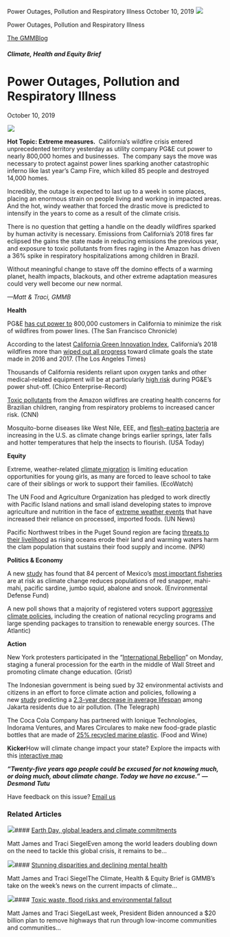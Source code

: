 



Power Outages, Pollution and Respiratory Illness
October 10, 2019
![](data:image/gif;base64,R0lGODlhAQABAAAAACH5BAEKAAEALAAAAAABAAEAAAICTAEAOw==)![](https://www.gmmb.com/wp-content/uploads/2020/11/10_10_2019.jpeg)



Power Outages, Pollution and Respiratory Illness





 [The GMMBlog](/blog/)



##### Climate, Health and Equity Brief

 Power Outages, Pollution and Respiratory Illness
================================================


October 10, 2019



![](data:image/gif;base64,R0lGODlhAQABAAAAACH5BAEKAAEALAAAAAABAAEAAAICTAEAOw==)![](https://www.gmmb.com/wp-content/uploads/2020/11/10_10_2019-552x552.jpeg) 


**Hot Topic: Extreme measures.**  California’s wildfire crisis entered unprecedented territory yesterday as utility company PG&E cut power to nearly 800,000 homes and businesses.  The company says the move was necessary to protect against power lines sparking another catastrophic inferno like last year’s Camp Fire, which killed 85 people and destroyed 14,000 homes.


Incredibly, the outage is expected to last up to a week in some places, placing an enormous strain on people living and working in impacted areas.  And the hot, windy weather that forced the drastic move is predicted to intensify in the years to come as a result of the climate crisis.


There is no question that getting a handle on the deadly wildfires sparked by human activity is necessary. Emissions from California’s 2018 fires far eclipsed the gains the state made in reducing emissions the previous year, and exposure to toxic pollutants from fires raging in the Amazon has driven a 36% spike in respiratory hospitalizations among children in Brazil.


Without meaningful change to stave off the domino effects of a warming planet, health impacts, blackouts, and other extreme adaptation measures could very well become our new normal.


*—Matt & Traci, GMMB*


**Health**  

PG&E [has cut power to](https://www.sfchronicle.com/california-wildfires/article/PG-E-power-shut-off-257-000-Bay-Area-residents-14500945.php?utm_campaign=premiumsfgate_breakingnews_20191008&utm_source=newsletter&utm_medium=email) 800,000 customers in California to minimize the risk of wildfires from power lines. (The San Francisco Chronicle)


According to the latest [California Green Innovation Index](https://www.next10.org/publications/2019-gii), California’s 2018 wildfires more than [wiped out all progress](https://www.latimes.com/environment/story/2019-10-08/california-must-triple-its-pace-of-emissions-reduction-or-miss-its-2030-climate-goals) toward climate goals the state made in 2016 and 2017. (The Los Angeles Times)


Thousands of California residents reliant upon oxygen tanks and other medical-related equipment will be at particularly [high risk](https://www.chicoer.com/2019/10/08/gaps-exposed-as-planned-outages-continue/) during PG&E’s power shut-off. (Chico Enterprise-Record)


[Toxic pollutants](https://www.cnn.com/2019/10/03/health/amazon-fire-children-breathing-intl-hnk-scli/index.html) from the Amazon wildfires are creating health concerns for Brazilian children, ranging from respiratory problems to increased cancer risk. (CNN)


Mosquito-borne diseases like West Nile, EEE, and [flesh-eating bacteria](https://www.usatoday.com/story/news/nation/2019/10/05/climate-change-worsen-diseases-equine-encephalitis-west-nile-dengue-fever/3859382002/) are increasing in the U.S. as climate change brings earlier springs, later falls and hotter temperatures that help the insects to flourish. (USA Today)


**Equity**  

Extreme, weather-related [climate migration](https://www.ecowatch.com/climate-migration-2640810172.html?rebelltitem=1#rebelltitem1) is limiting education opportunities for young girls, as many are forced to leave school to take care of their siblings or work to support their families. (EcoWatch)


The UN Food and Agriculture Organization has pledged to work directly with Pacific Island nations and small island developing states to improve agriculture and nutrition in the face of [extreme weather events](https://news.un.org/en/story/2019/10/1048552) that have increased their reliance on processed, imported foods. (UN News)


Pacific Northwest tribes in the Puget Sound region are facing [threats to their livelihood](https://www.npr.org/2019/10/08/767896285/pacific-northwest-tribes-face-climate-change-with-agricultural-ancient-practice) as rising oceans erode their land and warming waters harm the clam population that sustains their food supply and income. (NPR)


**Politics & Economy**  

A new [study](https://journals.plos.org/plosone/article?id=10.1371/journal.pone.0222317) has found that 84 percent of Mexico’s [most important fisheries](https://www.edf.org/media/84-mexicos-most-important-fisheries-be-impacted-climate-change-unless-action-taken) are at risk as climate change reduces populations of red snapper, mahi-mahi, pacific sardine, jumbo squid, abalone and snook. (Environmental Defense Fund)


A new poll shows that a majority of registered voters support [aggressive climate policies](https://www.theatlantic.com/science/archive/2019/10/5-most-popular-radical-climate-policies/599272/), including the creation of national recycling programs and large spending packages to transition to renewable energy sources. (The Atlantic)


**Action**  

New York protesters participated in the “[International Rebellion](https://grist.org/slideshow/why-extinction-rebellion-is-occupying-an-nyc-park/?utm_source=newsletter&utm_medium=email&utm_campaign=beacon)” on Monday, staging a funeral procession for the earth in the middle of Wall Street and promoting climate change education. (Grist)


The Indonesian government is being sued by 32 environmental activists and citizens in an effort to force climate action and policies, following a new [study](https://epic.uchicago.edu/news-events/news/new-report-air-pollution-cuts-indonesians%E2%80%99-lives-short-more-year) predicting a [2.3-year decrease in average lifespan](https://www.telegraph.co.uk/global-health/climate-and-people/jakarta-citizens-sue-government-air-pollution/) among Jakarta residents due to air pollution. (The Telegraph)


The Coca Cola Company has partnered with Ionique Technologies, Indorama Ventures, and Mares Circulares to make new food-grade plastic bottles that are made of [25% recycled marine plastic](https://www.foodandwine.com/news/coca-cola-reclaimed-ocean-plastic-bottle). (Food and Wine)


**Kicker**How will climate change impact your state? Explore the impacts with this [interactive map](https://outrider.org/climate-change/interactive/climate-change/)


***“Twenty-five years ago people could be excused for not knowing much, or doing much, about climate change. Today we have no excuse.”*** ***—Desmond Tutu***


Have feedback on this issue? [Email us](mailto:traci.siegel@gmmb.com)









### Related Articles

![](data:image/gif;base64,R0lGODlhAQABAAAAACH5BAEKAAEALAAAAAABAAEAAAICTAEAOw==)![](https://www.gmmb.com/wp-content/uploads/2021/04/b5197d82-9fb4-4c84-a8d9-e468348c4c67-380x200.jpg)#### [Earth Day, global leaders and climate commitments](https://www.gmmb.com/news/earth-day-global-leaders-and-climate-commitments/)

Matt James and Traci SiegelEven among the world leaders doubling down on the need to tackle this global crisis, it remains to be…

![](data:image/gif;base64,R0lGODlhAQABAAAAACH5BAEKAAEALAAAAAABAAEAAAICTAEAOw==)![](https://www.gmmb.com/wp-content/uploads/2021/04/4.16header-380x200.png)#### [Stunning disparities and declining mental health](https://www.gmmb.com/news/stunning-disparities-and-declining-mental-health/)

Matt James and Traci SiegelThe Climate, Health & Equity Brief is GMMB’s take on the week’s news on the current impacts of climate…

![](data:image/gif;base64,R0lGODlhAQABAAAAACH5BAEKAAEALAAAAAABAAEAAAICTAEAOw==)![](https://www.gmmb.com/wp-content/uploads/2021/04/Picture1-380x200.jpg)#### [Toxic waste, flood risks and environmental fallout](https://www.gmmb.com/news/toxic-waste-flood-risks-and-environmental-fallout/)

Matt James and Traci SiegelLast week, President Biden announced a $20 billion plan to remove highways that run through low-income communities and communities…





